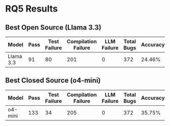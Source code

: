 # RQ5 Results

## Best Open Source (Llama 3.3)

| Model | Pass | Test Failure | Compilation Failure | LLM Failure | Total Bugs | Accuracy |
|------|-------|------|--------------|---------------------|------------|-----------|
| Llama 3.3   | 91 | 80 | 201 | 0	| 372	| 24.46% |

## Best Closed Source (o4-mini)

| Model | Pass | Test Failure | Compilation Failure | LLM Failure | Total Bugs | Accuracy |
|------|-------|------|--------------|---------------------|------------|-----------|
| o4-mini   | 133 | 34 | 205 | 0	| 372	| 35.75% |
